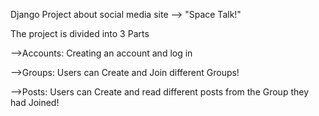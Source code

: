 Django Project about social media site --> "Space Talk!"


The project is divided into 3 Parts

-->Accounts: Creating an account and log in

-->Groups: Users can Create and Join different Groups!

-->Posts: Users can Create and read different posts from the Group they had Joined!

